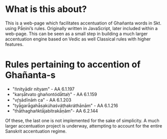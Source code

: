 # What is this about?
This is a web-page which facilitates accentuation of Ghañanta words in Skt. using Pā́ṇini’s rules. Originally written in JavaScript, later included within a web-page. 
This can be seen as a small step in building a much larger accentuation engine based on Vedic as well Classical rules with higher features. 

# Rules pertaining to accention of Ghañanta-s
* "ñnityādír nítyam" - AA 6.1.197
* "karṣā́tvato ghañontódā́ttaḥ" - AA 6.1.159
* "vŕ̥ṣādīnāṁ ca" - AA 6.1.203
* "tyā́garā́gahā́sakúhaśváṭhakráthānām" - AA 6.1.216
* "thā́thaghañktā́jabítrakā́ṇām"- AA 6.2.144

Of these, the last one is not implemented for the sake of simplicity. A much larger accentuation project is underway, attempting to account for the entire Sanskrit accentuation regime. 
